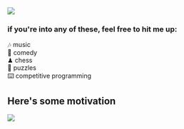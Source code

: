 <img src='https://cdn.discordapp.com/attachments/773667887251849256/866414989949534239/gh-bannner-light.png'>

### if you're into any of these, feel free to hit me up: 
🎶  music  
🎤  comedy  
♟   chess  
🧩  puzzles  
⌨️ competitive programming  

## Here's some motivation  

<img src='https://pbs.twimg.com/media/DCIbETjXgAAu8VS?format=jpg&name=small'>

